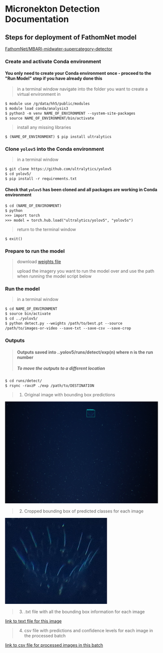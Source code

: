 # Micronekton Detection Documentation 

## Steps for deployment of FathomNet model 

[FathomNet/MBARI-midwater-supercategory-detector](https://huggingface.co/FathomNet/MBARI-midwater-supercategory-detector)

### Create and activate Conda environment

#### You only need to create your Conda environment once - proceed to the "Run Model" step if you have already done this 

> in a terminal window
> navigate into the folder you want to create a virtual environment in
  
```
$ module use /g/data/hh5/public/modules
$ module load conda/analysis3
$ python3 -m venv NAME_OF_ENVIRONMENT --system-site-packages 
$ source NAME_OF_ENVIRONMENT/bin/activate
```

> install any missing libraries

```
$ (NAME_OF_ENVIRONMENT) $ pip install ultralytics
```

### Clone `yolov5` into the Conda environment

> in a terminal window

```
$ git clone https://github.com/ultralytics/yolov5
$ cd yolov5/
$ pip install -r requirements.txt
```

#### Check that `yolov5` has been cloned and all packages are working in  Conda environment

```
$ cd (NAME_OF_ENVIRONMENT)
$ python
>>> import torch
>>> model = torch.hub.load("ultralytics/yolov5", "yolov5s")  
```
> return to the terminal window

```
$ exit()
```

### Prepare to run the model

> download [weights file](https://huggingface.co/FathomNet/MBARI-midwater-supercategory-detector/blob/main/best.pt)
>
> upload the imagery you want to run the model over and use the path when running the model script below 

### Run the model 

> in a terminal window

```
$ cd NAME_OF_ENVIRONMENT
$ source bin/activate
$ cd ../yolov5/
$ python detect.py --weights /path/to/best.pt --source /path/to/images-or-video --save-txt --save-csv --save-crop
```

### Outputs

> #### Outputs saved into ..yolov5/runs/detect/exp(n) where n is the run number
>
> ##### To move the outputs to a different location

```
$ cd runs/detect/
$ rsync -ravzP ./exp /path/to/DESTINATION
```


> 1.  Original image with bounding box predictions

![Full size image with prediction](Images/OBL00162.JPG "image with bounding box prediction")

> 2. Cropped bounding box of predicted classes for each image

![cropped bounding box](Images/crop_OBL00162.jpg "bounding box image for prediction above") 

> 3. .txt file with all the bounding box information for each image

[link to text file for this image](/Images/OBL00162.txt)

> 4. csv file with predictions and confidence levels for each image in the processed batch

[link to csv file for processed images in this batch](/Images/predictions.csv)






